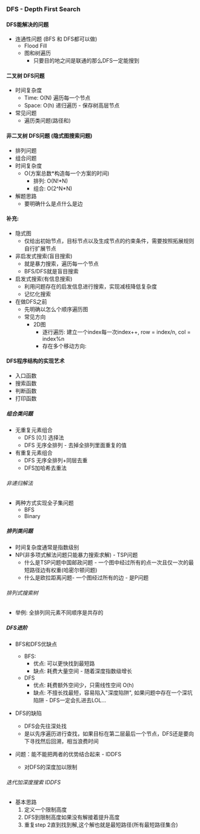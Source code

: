 ### DFS - Depth First Search

#### DFS能解决的问题
- 连通性问题 (BFS 和 DFS都可以做)
    - Flood Fill
    - 图和树遍历
        - 只要目的地之间是联通的那么DFS一定能搜到
        
#### 二叉树 DFS问题
- 时间复杂度
    - Time: O(N) 遍历每一个节点
    - Space: O(h) 递归遍历 - 保存树高层节点
- 常见问题
    - 遍历类问题(路径和)


#### 非二叉树 DFS问题 (隐式图搜索问题)
- 排列问题
- 组合问题
- 时间复杂度
    - O(方案总数*构造每一个方案的时间)
        - 排列: O(N!*N)
        - 组合: O(2^N*N)
- 解题思路
    - 要明确什么是点什么是边

#### 补充:
- 隐式图
    - 仅给出初始节点，目标节点以及生成节点的约束条件，需要按照拓展规则自行扩展节点
- 非启发式搜索(盲目搜索)
    - 就是暴力搜索，遍历每一个节点
    - BFS/DFS就是盲目搜索
- 启发式搜索(有信息搜索)
    - 利用问题存在的启发信息进行搜索，实现减枝降低复杂度
    - 记忆化搜索
- 在做DFS之前
    - 先明确以怎么个顺序遍历图
    - 常见方向
        - 2D图
            - 逐行遍历: 建立一个index每一次index++, row = index/n, col = index%n
            - 存在多个移动方向:
                
#### DFS程序结构的实现艺术
- 入口函数
- 搜索函数
- 判断函数
- 打印函数

##### 组合类问题
- 无重复元素组合
    - DFS [0,1] 选择法
    - DFS 无序全排列 - 去掉全排列里面重复的值
- 有重复元素组合
    - DFS 无序全排列+同层去重 
    - DFS加哈希去重法
###### 非递归解法
- 两种方式实现全子集问题
    - BFS
    - Binary

##### 排列类问题
- 时间复杂度通常是指数级别
- NP(非多项式解法问题只能暴力搜索求解) - TSP问题
    - 什么是TSP问题中国邮政问题 - 一个图中经过所有的点一次且仅一次的最短路径边有权重(哈密尔顿问题) 
    - 什么是欧拉距离问题- 一个图经过所有的边 - 是P问题

###### 排列式搜索树
- 举例: 全排列同元素不同顺序是共存的

##### DFS进阶
- BFS和DFS优缺点
    - BFS: 
        - 优点: 可以更快找到最短路
        - 缺点: 耗费大量空间 - 随着深度指数级增长
    - DFS
        - 优点: 耗费额外空间少，只需线性空间 O(h)
        - 缺点: 不擅长找最短，容易陷入"深度陷阱", 如果问题中存在一个深坑陷阱 - DFS一定会扎进去LOL...
        
- DFS的缺陷
    - DFS会先往深处找
    - 是以先序遍历进行查找，如果目标在第二层最后一个节点，DFS还是要向下寻找然后回溯，相当浪费时间
- 问题：能不能把两者的优势结合起来 - IDDFS
    - 对DFS的深度加以限制
###### 迭代加深度搜索 IDDFS
- 基本思路
    1. 定义一个限制高度
    2. DFS到限制高度如果没有解接着提升高度
    3. 重复step 2直到找到解,这个解也就是最短路径(所有最短路径集合)



